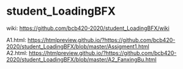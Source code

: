 # student_LoadingBFX
wiki: https://github.com/bcb420-2020/student_LoadingBFX/wiki <br>

A1.html: https://htmlpreview.github.io/?https://github.com/bcb420-2020/student_LoadingBFX/blob/master/Assigment1.html
<br>
A2.html: https://htmlpreview.github.io/?https://github.com/bcb420-2020/student_LoadingBFX/blob/master/A2_FanxingBu.html
